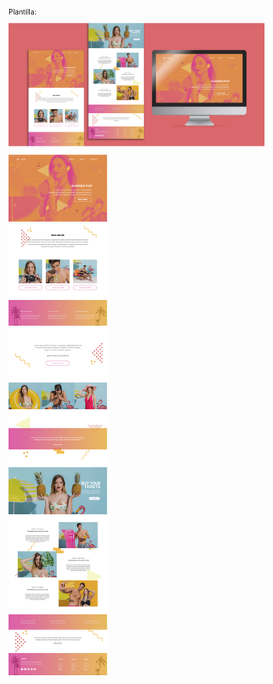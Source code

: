 Plantilla:

![Plantilla](https://github.com/TorresMariana/Front-End---Practicas/blob/pagina4/Plantilla-2.jpg)

![Plantilla](https://github.com/TorresMariana/Front-End---Practicas/blob/pagina4/Plantilla.jpg)
